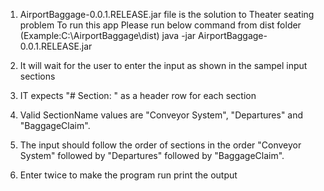 1. AirportBaggage-0.0.1.RELEASE.jar file is the solution to Theater seating problem
To run this app Please run below command from dist folder (Example:C:\AirportBaggage\dist\)
java -jar AirportBaggage-0.0.1.RELEASE.jar

2. It will wait for the user to enter the input as shown in the sampel input sections

3. IT expects "# Section: <SectionName>" as a header row for each section

4. Valid SectionName values are  "Conveyor System", "Departures" and "BaggageClaim".

5. The input should follow the order of sections in the order   "Conveyor System" followed by "Departures" followed by "BaggageClaim".

6. Enter twice to make the program run print the output